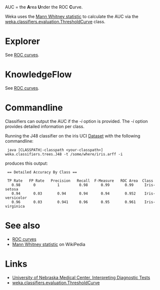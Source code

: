 AUC = the **A**rea **U**nder the ROC **C**urve. 

Weka uses the [Mann Whitney statistic](http://en.wikipedia.org/wiki/Mann-Whitney_U) to calculate the AUC via the [weka.classifiers.evaluation.ThresholdCurve](https://weka.sourceforge.io/doc.stable-3-8/weka/classifiers/evaluation/ThresholdCurve.html) class.

# Explorer
See [ROC curves](roc_curves.md).

# KnowledgeFlow
See [ROC curves](roc_curves.md).

# Commandline
Classifiers can output the AUC if the *-i* option is provided. The *-i* option provides detailed information per class. 

Running the J48 classifier on the iris UCI [Dataset](datasets.md) with the following commandline:

```
 java [CLASSPATH|-classpath <your-classpath>] weka.classifiers.trees.J48 -t /some/where/iris.arff -i
```

produces this output:

```
 == Detailed Accuracy By Class ==
 
 TP Rate   FP Rate   Precision   Recall  F-Measure   ROC Area  Class
   0.98      0          1         0.98      0.99       0.99     Iris-setosa
   0.94      0.03       0.94      0.94      0.94       0.952    Iris-versicolor
   0.96      0.03       0.941     0.96      0.95       0.961    Iris-virginica
```

# See also
* [ROC curves](roc_curves.md)
* [Mann Whitney statistic](http://en.wikipedia.org/wiki/Mann-Whitney_U) on WikiPedia

# Links
* [University of Nebraska Medical Center, Interpreting Diagnostic Tests](http://gim.unmc.edu/dxtests/roc3.htm)
* [weka.classifiers.evaluation.ThresholdCurve](https://weka.sourceforge.io/doc.stable-3-8/weka/classifiers/evaluation/ThresholdCurve.html)

